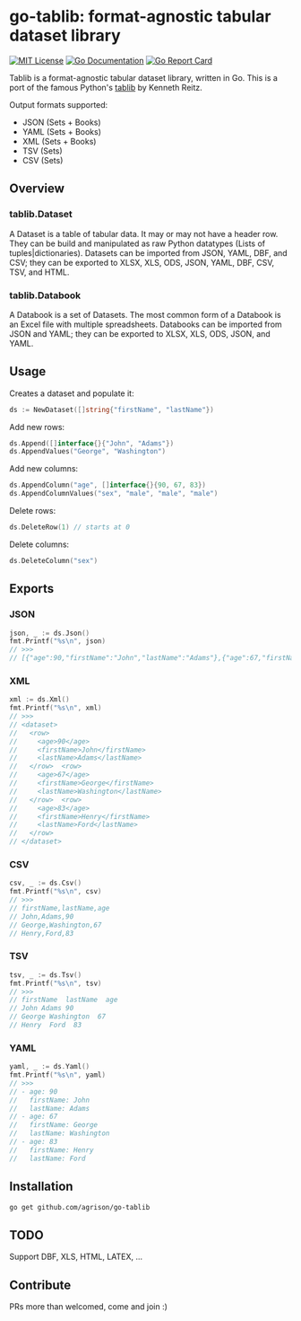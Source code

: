 # go-tablib: format-agnostic tabular dataset library

[![MIT License](http://img.shields.io/badge/license-MIT-blue.svg?style=flat-square)][license]
[![Go Documentation](http://img.shields.io/badge/go-documentation-blue.svg?style=flat-square)][godocs]
[![Go Report Card](https://goreportcard.com/badge/github.com/agrison/go-commons-lang)][goreportcard]

[license]: https://github.com/agrison/go-tablib/blob/master/LICENSE
[godocs]: https://godoc.org/github.com/agrison/go-tablib
[goreportcard]: https://goreportcard.com/report/github.com/agrison/go-tablib

Tablib is a format-agnostic tabular dataset library, written in Go.
This is a port of the famous Python's [tablib](https://github.com/kennethreitz/tablib) by Kenneth Reitz.

Output formats supported:

* JSON (Sets + Books)
* YAML (Sets + Books)
* XML (Sets + Books)
* TSV (Sets)
* CSV (Sets)

## Overview

### tablib.Dataset
A Dataset is a table of tabular data. It may or may not have a header row. They can be build and manipulated as raw Python datatypes (Lists of tuples|dictionaries). Datasets can be imported from JSON, YAML, DBF, and CSV; they can be exported to XLSX, XLS, ODS, JSON, YAML, DBF, CSV, TSV, and HTML.

### tablib.Databook
A Databook is a set of Datasets. The most common form of a Databook is an Excel file with multiple spreadsheets. Databooks can be imported from JSON and YAML; they can be exported to XLSX, XLS, ODS, JSON, and YAML.

## Usage

Creates a dataset and populate it:

```go
ds := NewDataset([]string{"firstName", "lastName"})
```

Add new rows:
```go
ds.Append([]interface{}{"John", "Adams"})
ds.AppendValues("George", "Washington")
```

Add new columns:
```go
ds.AppendColumn("age", []interface{}{90, 67, 83})
ds.AppendColumnValues("sex", "male", "male", "male")
```

Delete rows:
```go
ds.DeleteRow(1) // starts at 0
```

Delete columns:
```go
ds.DeleteColumn("sex")
```

## Exports

### JSON
```go
json, _ := ds.Json()
fmt.Printf("%s\n", json)
// >>>
// [{"age":90,"firstName":"John","lastName":"Adams"},{"age":67,"firstName":"George","lastName":"Washington"},{"age":83,"firstName":"Henry","lastName":"Ford"}]
```

### XML
```go
xml := ds.Xml()
fmt.Printf("%s\n", xml)
// >>>
// <dataset>
//   <row>
//     <age>90</age>
//     <firstName>John</firstName>
//     <lastName>Adams</lastName>
//   </row>  <row>
//     <age>67</age>
//     <firstName>George</firstName>
//     <lastName>Washington</lastName>
//   </row>  <row>
//     <age>83</age>
//     <firstName>Henry</firstName>
//     <lastName>Ford</lastName>
//   </row>
// </dataset>
```

### CSV
```go
csv, _ := ds.Csv()
fmt.Printf("%s\n", csv)
// >>>
// firstName,lastName,age
// John,Adams,90
// George,Washington,67
// Henry,Ford,83
```

### TSV
```go
tsv, _ := ds.Tsv()
fmt.Printf("%s\n", tsv)
// >>>
// firstName  lastName  age
// John Adams 90
// George Washington  67
// Henry  Ford  83
```

### YAML
```go
yaml, _ := ds.Yaml()
fmt.Printf("%s\n", yaml)
// >>>
// - age: 90
//   firstName: John
//   lastName: Adams
// - age: 67
//   firstName: George
//   lastName: Washington
// - age: 83
//   firstName: Henry
//   lastName: Ford
```

## Installation

```bash
go get github.com/agrison/go-tablib
```

## TODO

Support DBF, XLS, HTML, LATEX, ...

## Contribute
PRs more than welcomed, come and join :)
